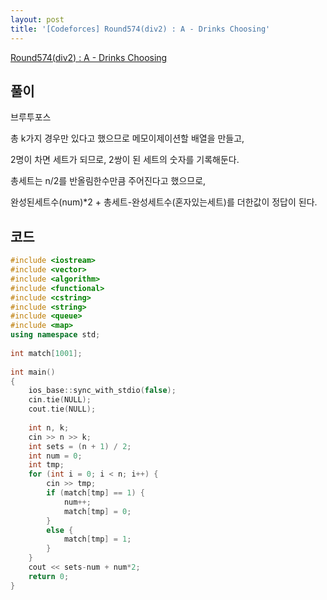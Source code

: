 ```yaml
---
layout: post
title: '[Codeforces] Round574(div2) : A - Drinks Choosing'
---
```


[Round574(div2) : A - Drinks Choosing](http://codeforces.com/contest/1195/problem/A)

## 풀이

브루투포스

총 k가지 경우만 있다고 했으므로 메모이제이션할 배열을 만들고,

2명이 차면 세트가 되므로, 2쌍이 된 세트의 숫자를 기록해둔다.

총세트는 n/2를 반올림한수만큼 주어진다고 했으므로,

완성된세트수(num)*2 + 총세트-완성세트수(혼자있는세트)를 더한값이 정답이 된다.

## 코드

```cpp
#include <iostream>
#include <vector>
#include <algorithm>
#include <functional>
#include <cstring>
#include <string>
#include <queue>
#include <map>
using namespace std;
 
int match[1001];
 
int main()
{
    ios_base::sync_with_stdio(false);
    cin.tie(NULL);
    cout.tie(NULL);
    
    int n, k;
    cin >> n >> k;
    int sets = (n + 1) / 2;
    int num = 0;
    int tmp;
    for (int i = 0; i < n; i++) {
        cin >> tmp;
        if (match[tmp] == 1) {
            num++;
            match[tmp] = 0;
        }
        else {
            match[tmp] = 1;
        }
    }
    cout << sets-num + num*2;
    return 0;
}
```
